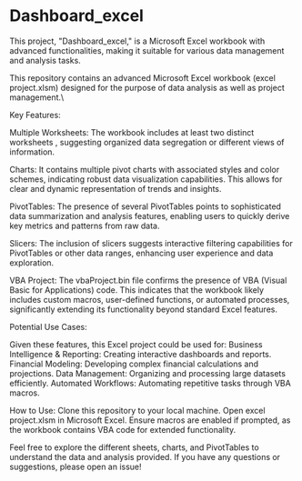 # Dashboard_excel
This project, "Dashboard_excel," is a Microsoft Excel workbook with advanced functionalities, making it suitable for various data management and analysis tasks.

This repository contains an advanced Microsoft Excel workbook (excel project.xlsm) designed for the purpose of data analysis as well as project management.\


Key Features:

Multiple Worksheets: The workbook includes at least two distinct worksheets , suggesting organized data segregation or different views of information.

Charts: It contains multiple pivot charts with associated styles and color schemes, indicating robust data visualization capabilities. This allows for clear and dynamic representation of trends and insights.

PivotTables: The presence of several PivotTables points to sophisticated data summarization and analysis features, enabling users to quickly derive key metrics and patterns from raw data.

Slicers: The inclusion of slicers  suggests interactive filtering capabilities for PivotTables or other data ranges, enhancing user experience and data exploration.

VBA Project: The vbaProject.bin file confirms the presence of VBA (Visual Basic for Applications) code. This indicates that the workbook likely includes custom macros, user-defined functions, or automated processes, significantly extending its functionality beyond standard Excel features.


Potential Use Cases:

Given these features, this Excel project could be used for:
Business Intelligence & Reporting: Creating interactive dashboards and reports.
Financial Modeling: Developing complex financial calculations and projections.
Data Management: Organizing and processing large datasets efficiently.
Automated Workflows: Automating repetitive tasks through VBA macros.

How to Use:
Clone this repository to your local machine.
Open excel project.xlsm in Microsoft Excel.
Ensure macros are enabled if prompted, as the workbook contains VBA code for extended functionality.

Feel free to explore the different sheets, charts, and PivotTables to understand the data and analysis provided. If you have any questions or suggestions, please open an issue!

